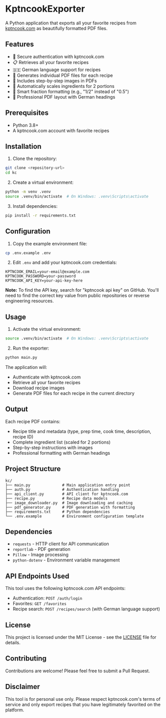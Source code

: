 # KptncookExporter

A Python application that exports all your favorite recipes from [kptncook.com](https://kptncook.com) as beautifully formatted PDF files.

## Features

- 🔐 Secure authentication with kptncook.com
- 📋 Retrieves all your favorite recipes
- 🇩🇪 German language support for recipes
- 📄 Generates individual PDF files for each recipe
- 📸 Includes step-by-step images in PDFs
- 📏 Automatically scales ingredients for 2 portions
- 🔢 Smart fraction formatting (e.g., "1/2" instead of "0.5")
- 📖 Professional PDF layout with German headings

## Prerequisites

- Python 3.8+
- A kptncook.com account with favorite recipes

## Installation

1. Clone the repository:
```bash
git clone <repository-url>
cd kc
```

2. Create a virtual environment:
```bash
python -m venv .venv
source .venv/bin/activate  # On Windows: .venv\Scripts\activate
```

3. Install dependencies:
```bash
pip install -r requirements.txt
```

## Configuration

1. Copy the example environment file:
```bash
cp .env.example .env
```

2. Edit `.env` and add your kptncook.com credentials:
```
KPTNCOOK_EMAIL=your-email@example.com
KPTNCOOK_PASSWORD=your-password
KPTNCOOK_API_KEY=your-api-key-here
```

**Note:** To find the API key, search for "kptncook api key" on GitHub. You'll need to find the correct key value from public repositories or reverse engineering resources.

## Usage

1. Activate the virtual environment:
```bash
source .venv/bin/activate  # On Windows: .venv\Scripts\activate
```

2. Run the exporter:
```bash
python main.py
```

The application will:
- Authenticate with kptncook.com
- Retrieve all your favorite recipes
- Download recipe images
- Generate PDF files for each recipe in the current directory

## Output

Each recipe PDF contains:
- Recipe title and metadata (type, prep time, cook time, description, recipe ID)
- Complete ingredient list (scaled for 2 portions)
- Step-by-step instructions with images
- Professional formatting with German headings

## Project Structure

```
kc/
├── main.py              # Main application entry point
├── auth.py              # Authentication handling
├── api_client.py        # API client for kptncook.com
├── recipe.py            # Recipe data models
├── image_downloader.py  # Image downloading and caching
├── pdf_generator.py     # PDF generation with formatting
├── requirements.txt     # Python dependencies
└── .env.example         # Environment configuration template
```

## Dependencies

- `requests` - HTTP client for API communication
- `reportlab` - PDF generation
- `Pillow` - Image processing
- `python-dotenv` - Environment variable management

## API Endpoints Used

This tool uses the following kptncook.com API endpoints:
- Authentication: `POST /auth/login`
- Favorites: `GET /favorites`
- Recipe search: `POST /recipes/search` (with German language support)

## License

This project is licensed under the MIT License - see the [LICENSE](LICENSE) file for details.

## Contributing

Contributions are welcome! Please feel free to submit a Pull Request.

## Disclaimer

This tool is for personal use only. Please respect kptncook.com's terms of service and only export recipes that you have legitimately favorited on the platform.